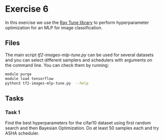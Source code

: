 # Exercise 6

In this exercise we use the [Ray Tune library][1] to perform hyperparameter
optimization for an MLP for image classification.

[1]: https://docs.ray.io/en/master/tune/index.html

## Files

The main script *tf2-images-mlp-tune.py* can be used for several datasets and
you can select different samplers and schedulers with arguments on the command
line. You can check them by running:

```bash
module purge
module load tensorflow
python3 tf2-images-mlp-tune.py  --help
```

## Tasks

### Task 1

Find the best hyperparameters for the cifar10 dataset using first random search
and then Bayesian Optimization. Do at least 50 samples each and try ASHA scheduler.
